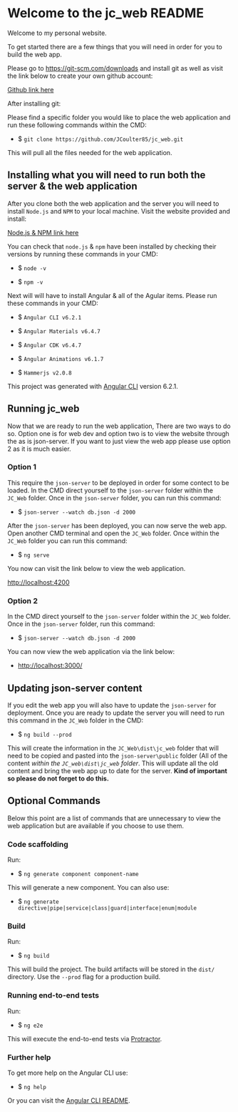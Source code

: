 # Welcome to the jc_web README

Welcome to my personal website.

To get started there are a few things that you will need in order for you to build the web app.

Please go to <https://git-scm.com/downloads> and install git as well as visit the link below to create your own github account:

[Github link here](http://github.com/)

After installing git:

Please find a specific folder you would like to place the web application and run these following commands within the CMD:

- $ `git clone https://github.com/JCoulter85/jc_web.git`

This will pull all the files needed for the web application.

## Installing what you will need to run both the server & the web application

After you clone both the web application and the server you will need to install `Node.js` and `NPM` to your local machine. Visit the website provided and install:

[Node.js & NPM link here](https://nodejs.org)

You can check that `node.js` & `npm` have been installed by checking their versions by running these commands in your CMD:

- $ `node -v`

- $ `npm -v`

Next will will have to install Angular & all of the Agular items. Please run these commands in your CMD:

- $ `Angular CLI v6.2.1`

- $ `Angular Materials v6.4.7`

- $ `Angular CDK v6.4.7`

- $ `Angular Animations v6.1.7`

- $ `Hammerjs v2.0.8`

This project was generated with [Angular CLI](https://github.com/angular/angular-cli) version 6.2.1.

## Running jc_web

Now that we are ready to run the web application, There are two ways to do so. Option one is for web dev and option two is to view the website through the as is json-server. If you want to just view the web app please use option 2 as it is much easier.

### Option 1

This require the `json-server` to be deployed in order for some contect to be loaded. In the CMD direct yourself to the `json-server` folder within the `JC_Web` folder. Once in the `json-server` folder, you can run this command:

- $ `json-server --watch db.json -d 2000`

After the `json-server` has been deployed, you can now serve the web app. Open another CMD terminal and open the `JC_Web` folder. Once within the `JC_Web` folder you can run this command:

- $ `ng serve`

You now can visit the link below to view the web application.

<http://localhost:4200>

### Option 2

In the CMD direct yourself to the `json-server` folder within the `JC_Web` folder. Once in the `json-server` folder, run this command:

- $ `json-server --watch db.json -d 2000`

You can now view the web application via the link below:

- <http://localhost:3000/>

## Updating json-server content

If you edit the web app you will also have to update the `json-server` for deployment. Once you are ready to update the server you will need to run this command in the `JC_Web` folder in the CMD:

- $ `ng build --prod`

This will create the information in the `JC_Web\dist\jc_web` folder that will need to be copied and pasted into the `json-server\public` folder (All of the content _within the `JC_web\dist\jc_web` folder_. This will update all the old content and bring the web app up to date for the server. **Kind of important so please do not forget to do this.**

## Optional Commands

Below this point are a list of commands that are unnecessary to view the web application but are available if you choose to use them.

### Code scaffolding

Run:

- $ `ng generate component component-name`

This will generate a new component. You can also use:

- $ `ng generate directive|pipe|service|class|guard|interface|enum|module`

### Build

Run:

- $ `ng build`

This will build the project. The build artifacts will be stored in the `dist/` directory. Use the `--prod` flag for a production build.

### Running end-to-end tests

Run:

- $ `ng e2e`

This will execute the end-to-end tests via [Protractor](http://www.protractortest.org/).

### Further help

To get more help on the Angular CLI use:

- $ `ng help`

Or you can visit the [Angular CLI README](https://github.com/angular/angular-cli/blob/master/README.md).
